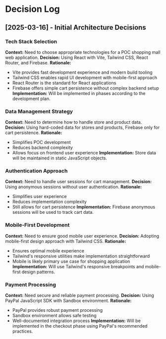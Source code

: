 # Decision Log

## [2025-03-16] - Initial Architecture Decisions

### Tech Stack Selection
**Context:** Need to choose appropriate technologies for a POC shopping mall web application.
**Decision:** Using React with Vite, Tailwind CSS, React Router, and Firebase.
**Rationale:** 
- Vite provides fast development experience and modern build tooling
- Tailwind CSS enables rapid UI development with mobile-first approach
- React Router is the standard for React applications
- Firebase offers simple cart persistence without complex backend setup
**Implementation:** Will be implemented in phases according to the development plan.

### Data Management Strategy
**Context:** Need to determine how to handle store and product data.
**Decision:** Using hard-coded data for stores and products, Firebase only for cart persistence.
**Rationale:**
- Simplifies POC development
- Reduces backend complexity
- Allows focus on frontend user experience
**Implementation:** Store data will be maintained in static JavaScript objects.

### Authentication Approach
**Context:** Need to handle user sessions for cart management.
**Decision:** Using anonymous sessions without user authentication.
**Rationale:**
- Simplifies user experience
- Reduces implementation complexity
- Still allows for cart persistence
**Implementation:** Firebase anonymous sessions will be used to track cart data.

### Mobile-First Development
**Context:** Need to ensure good mobile user experience.
**Decision:** Adopting mobile-first design approach with Tailwind CSS.
**Rationale:**
- Ensures optimal mobile experience
- Tailwind's responsive utilities make implementation straightforward
- Mobile is likely primary use case for shopping application
**Implementation:** Will use Tailwind's responsive breakpoints and mobile-first design patterns.

### Payment Processing
**Context:** Need secure and reliable payment processing.
**Decision:** Using PayPal JavaScript SDK with Sandbox environment.
**Rationale:**
- PayPal provides robust payment processing
- Sandbox environment allows safe testing
- Well-documented integration process
**Implementation:** Will be implemented in the checkout phase using PayPal's recommended practices.
